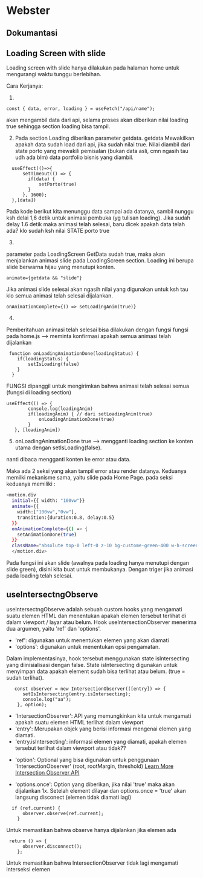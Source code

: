 # Webster

## Dokumantasi

## Loading Screen with slide

Loading screen with slide hanya dilakukan pada halaman home untuk mengurangi waktu tunggu berlebihan.

Cara Kerjanya:

1.

```
const { data, error, loading } = useFetch("/api/name");
```

akan mengambil data dari api, selama proses akan diberikan nilai loading true sehingga section loading bisa tampil.

2. Pada section Loading diberikan parameter getdata. getdata Mewakilkan apakah data sudah load dari api, jika sudah nilai true. Nilai diambil dari state porto yang mewakili pemisalan (bukan data asli, cmn ngasih tau udh ada blm) data portfolio bisnis yang diambil.

```
  useEffect(()=>{
      setTimeout(() => {
        if(data) {
            setPorto(true)
        }
      }, 1600);
  },[data])

```

Pada kode berikut kita menunggu data sampai ada datanya, sambil nunggu ksh delai 1,6 detik untuk animasi pembuka (yg tulisan loading). Jika sudah delay 1.6 detik maka animasi telah selesai, baru dicek apakah data telah ada? klo sudah ksh nilai STATE porto true

3.

parameter pada LoadingScreen GetData sudah true, maka akan menjalankan animasi slide pada LoadingScreen section. Loading ini berupa slide berwarna hijau yang menutupi konten.

```
animate={getdata && "slide"}
```

Jika animasi slide selesai akan ngasih nilai yang digunakan untuk ksh tau klo semua animasi telah selesai dijalankan.

```
onAnimationComplete={() => setLoadingAnim(true)}
```

4.

Pemberitahuan animasi telah selesai bisa dilakukan dengan fungsi
fungsi pada home.js --> meminta konfirmasi apakah semua animasi telah dijalankan

```
 function onLoadingAnimationDone(loadingStatus) {
    if(loadingStatus) {
        setIsLoading(false)
    }
  }
```

FUNGSI dipanggil untuk mengirimkan bahwa animasi telah selesai semua
(fungsi di loading section)

```
useEffect(() => {
        console.log(loadingAnim)
        if(loadingAnim) { // dari setLoadingAnim(true)
            onLoadingAnimationDone(true)
        }
   }, [loadingAnim])
```

5.  onLoadingAnimationDone true --> mengganti loading section ke konten utama dengan setIsLoading(false).

nanti dibaca mengganti konten ke error atau data.

Maka ada 2 seksi yang akan tampil error atau render datanya. Keduanya memilki mekanisme sama, yaitu slide pada Home Page.
pada seksi keduanya memiliki :

```bash
<motion.div
  initial={{ width: "100vw"}}
  animate={{
    width:["100vw","0vw"],
    transition:{duration:0.8, delay:0.5}
  }}
  onAnimationComplete={() => {
    setAnimationDone(true)
  }}
  className="absolute top-0 left-0 z-10 bg-custome-green-400 w-h-screen">
  </motion.div>
```

Pada fungsi ini akan slide (awalnya pada loading hanya menutupi dengan slide green), disini kita buat untuk membukanya. Dengan triger jika animasi pada loading telah selesai.

## useIntersectngObserve

useIntersectngObserve adalah sebuah custom hooks yang mengamati suatu elemen HTML dan menentukan apakah elemen tersebut terlihat di dalam viewport / layar atau belum. Hook useIntersectionObserver menerima dua argumen, yaitu 'ref' dan 'options'.

- 'ref': digunakan untuk menentukan elemen yang akan diamati
- 'options': digunakan untuk menentukan opsi pengamatan.

Dalam implementasinya, hook tersebut menggunakan state isIntersecting yang diinisialisasi dengan false. State isIntersecting digunakan untuk menyimpan data apakah element sudah bisa terlihat atau belum. (true = sudah terlihat).

```
   const observer = new IntersectionObserver(([entry]) => {
      setIsIntersecting(entry.isIntersecting);
      console.log("aa");
    }, option);
```

- 'IntersectionObserver': API yang memungkinkan kita untuk mengamati apakah suatu elemen HTML terlihat dalam viewport
- 'entry': Merupakan objek yang berisi informasi mengenai elemen yang diamati.
- 'entry.isIntersecting': informasi elemen yang diamati, apakah elemen tersebut terlihat dalam viewport atau tidak??

* 'option': Optional yang bisa digunakan untuk penggunaan 'IntersectionObserver' (root, rootMargin, threshold) [Learn More Intersection Observer API](https://developer.mozilla.org/en-US/docs/Web/API/Intersection_Observer_API#creating_an_intersection_observer)

* 'options.once': Option yang diberikan, jika nilai 'true' maka akan dijalankan 1x. Setelah element dilayar dan options.once = 'true' akan langsung disconect (elemen tidak diamati lagi)

```
  if (ref.current) {
      observer.observe(ref.current);
    }
```

Untuk memastikan bahwa observe hanya dijalankan jika elemen ada

```
 return () => {
      observer.disconnect();
    };
```

Untuk memastikan bahwa IntersectionObserver tidak lagi mengamati interseksi elemen
